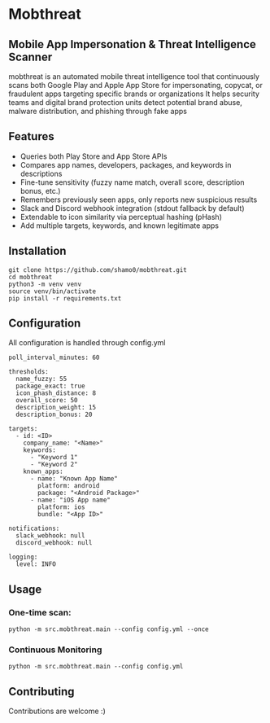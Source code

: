 # Mobthreat

## Mobile App Impersonation & Threat Intelligence Scanner

mobthreat is an automated mobile threat intelligence tool that continuously scans both Google Play and Apple App Store for impersonating, copycat, or fraudulent apps targeting specific brands or organizations
It helps security teams and digital brand protection units detect potential brand abuse, malware distribution, and phishing through fake apps

## Features

- Queries both Play Store and App Store APIs
- Compares app names, developers, packages, and keywords in descriptions
- Fine-tune sensitivity (fuzzy name match, overall score, description bonus, etc.)
- Remembers previously seen apps, only reports new suspicious results
- Slack and Discord webhook integration (stdout fallback by default)
- Extendable to icon similarity via perceptual hashing (pHash)
- Add multiple targets, keywords, and known legitimate apps

## Installation
```
git clone https://github.com/shamo0/mobthreat.git
cd mobthreat
python3 -m venv venv
source venv/bin/activate
pip install -r requirements.txt
```

## Configuration

All configuration is handled through config.yml

```
poll_interval_minutes: 60

thresholds:
  name_fuzzy: 55
  package_exact: true
  icon_phash_distance: 8
  overall_score: 50
  description_weight: 15  
  description_bonus: 20 

targets:
  - id: <ID>
    company_name: "<Name>"
    keywords:
      - "Keyword 1"
      - "Keyword 2"
    known_apps:
      - name: "Known App Name"
        platform: android
        package: "<Android Package>"
      - name: "iOS App name"
        platform: ios
        bundle: "<App ID>"

notifications:
  slack_webhook: null
  discord_webhook: null

logging:
  level: INFO
```

## Usage 

### One-time scan:

```
python -m src.mobthreat.main --config config.yml --once
```

### Continuous Monitoring

```
python -m src.mobthreat.main --config config.yml
```

## Contributing
Contributions are welcome :) 